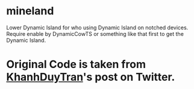 # mineland
Lower Dynamic Island for who using Dynamic Island on notched devices. Require enable by DynamicCowTS or something like that first to get the Dynamic Island.

# Original Code is taken from [KhanhDuyTran](https://twitter.com/TranKha50277352)'s post on Twitter.
